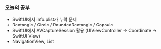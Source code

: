 ### 오늘의 공부

- SwiftUI에서 info.plist가 누락 문제
- Rectangle / Circle / RoundedRectangle / Capsule
- SwiftUI에서 AVCaptureSession 활용
(UIViewController -> Coordinate -> SwiftUI View)
- NavigationView, List
